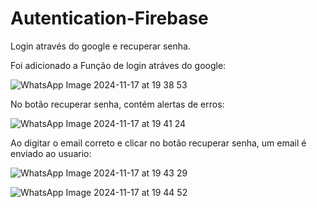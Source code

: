 # Autentication-Firebase
Login através do google e recuperar senha.

Foi adicionado a Função de login atráves do google:

![WhatsApp Image 2024-11-17 at 19 38 53](https://github.com/user-attachments/assets/5c6609e5-d0c0-4004-baeb-a2a6012bf600)

No botão recuperar senha, contém alertas de erros:

![WhatsApp Image 2024-11-17 at 19 41 24](https://github.com/user-attachments/assets/41f1bc2f-f757-4ae5-be61-6327e038c141)

Ao digitar o email correto e clicar no botão recuperar senha, um email é enviado ao usuario:

![WhatsApp Image 2024-11-17 at 19 43 29](https://github.com/user-attachments/assets/fa2a75d5-1af3-482b-b177-e401ccd68c62)

![WhatsApp Image 2024-11-17 at 19 44 52](https://github.com/user-attachments/assets/0cf1eb7f-7157-42ca-afff-d394d4fd6dd1)
